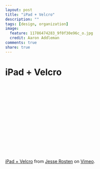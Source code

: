 ```yaml
---
layout: post
title: "iPad + Velcro"
description: ""
tags: [design, organization]
image:
  feature: 11786474283_9f0f30e96c_o.jpg
  credit: Aaron Addleman
comments: true
share: true
---
```


# iPad + Velcro

<object width="400" height="225"><param name="allowfullscreen" value="true">
<param name="allowscriptaccess" value="always">
<param name="movie" value="http://vimeo.com/moogaloop.swf?clip_id=11886557&amp;server=vimeo.com&amp;show_title=1&amp;show_byline=1&amp;show_portrait=0&amp;color=&amp;fullscreen=1">
<embed src="http://vimeo.com/moogaloop.swf?clip_id=11886557&amp;server=vimeo.com&amp;show_title=1&amp;show_byline=1&amp;show_portrait=0&amp;color=&amp;fullscreen=1" type="application/x-shockwave-flash" allowfullscreen="true" allowscriptaccess="always" width="400" height="225"></embed></object><p><a href="http://vimeo.com/11886557">iPad + Velcro</a> from <a href="http://vimeo.com/user478713">Jesse Rosten</a> on <a href="http://vimeo.com">Vimeo</a>.</p>
